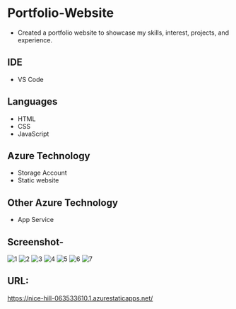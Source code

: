 # Portfolio-Website
- Created a portfolio website to showcase my skills, interest, projects, and experience.

## IDE 
- VS Code

## Languages
- HTML
- CSS
- JavaScript

## Azure Technology 
- Storage Account
- Static website

## Other Azure Technology
- App Service

## Screenshot-

![1](https://user-images.githubusercontent.com/70583158/178140029-35d592eb-ffa0-4e12-8ab4-c827492c8e92.png)
![2](https://user-images.githubusercontent.com/70583158/178140037-a7fb04a0-df9d-409c-9c25-42809738ec15.png)
![3](https://user-images.githubusercontent.com/70583158/178140041-533c39da-cddd-48f2-8a10-3fd85e3b07a7.png)
![4](https://user-images.githubusercontent.com/70583158/178140042-f838c449-0edd-426b-bfb6-6d37456b89b1.png)
![5](https://user-images.githubusercontent.com/70583158/178140057-19350e40-adb2-4807-9c43-ef1fe6e2f9f3.png)
![6](https://user-images.githubusercontent.com/70583158/178140062-7ca113f6-2ef9-4f7c-acb6-b9c9565c5b38.png)
![7](https://user-images.githubusercontent.com/70583158/178140066-de9d964a-76c9-4d51-bcd3-3d530ba7e672.png)

## URL:
https://nice-hill-063533610.1.azurestaticapps.net/

